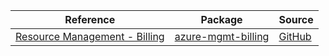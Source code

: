 | Reference | Package | Source |
|---|---|---|
|[Resource Management - Billing](mgmt-billing-readme.md)|[azure-mgmt-billing](https://pypi.org/project/azure-mgmt-billing)|[GitHub](https://github.com/Azure/azure-sdk-for-python/blob/main/)|
